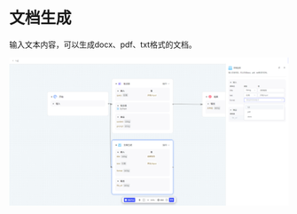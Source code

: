 # **文档生成**

输入文本内容，可以生成docx、pdf、txt格式的文档。

![image-20250725154144618](assets/image-20250725154144618-1754469386748-3.png)
